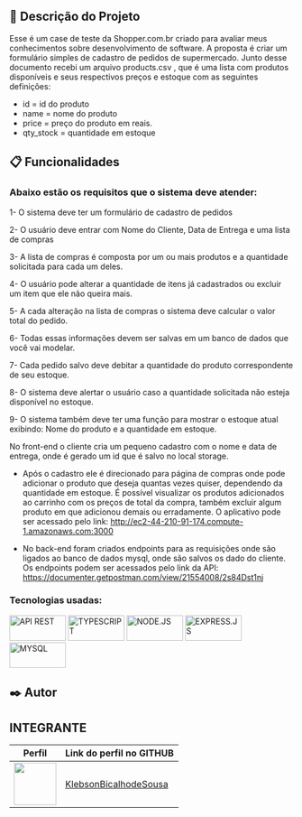 ## 🚀 Descrição do Projeto
Esse é um case de teste da Shopper.com.br
criado para avaliar meus conhecimentos sobre desenvolvimento de software. 
A proposta é criar um formulário simples de cadastro de pedidos de supermercado.
Junto desse documento recebi um arquivo products.csv , que é uma lista com produtos 
disponíveis e seus respectivos preços e estoque com as seguintes definições:
- id = id do produto
- name = nome do produto
- price = preço do produto em reais. 
- qty_stock = quantidade em estoque
## 📋 Funcionalidades
### Abaixo estão os requisitos que o sistema deve atender:
1- O sistema deve ter um formulário de cadastro de pedidos

2- O usuário deve entrar com Nome do Cliente, Data de Entrega e uma lista de compras 

3- A lista de compras é composta por um ou mais produtos e a quantidade solicitada para 
cada um deles.

4- O usuário pode alterar a quantidade de itens já cadastrados ou excluir um item que ele 
não queira mais. 

5- A cada alteração na lista de compras o sistema deve calcular o valor total do pedido.

6- Todas essas informações devem ser salvas em um banco de dados que você vai modelar.

7- Cada pedido salvo deve debitar a quantidade do produto correspondente de seu estoque.

8- O sistema deve alertar o usuário caso a quantidade solicitada não esteja disponível no 
estoque.

9- O sistema também deve ter uma função para mostrar o estoque atual exibindo: Nome do 
produto e a quantidade em estoque.

No front-end o cliente cria um pequeno cadastro com o nome e data de entrega, onde é gerado um id que é salvo no local storage.
- Após o cadastro ele é direcionado para página de compras onde pode adicionar o produto que deseja quantas vezes quiser, dependendo da quantidade em estoque.
É possível visualizar os produtos adicionados ao carrinho com os preços de total da compra, também excluir algum produto em que adicionou demais ou erradamente. O aplicativo pode ser acessado pelo link:
http://ec2-44-210-91-174.compute-1.amazonaws.com:3000

- No back-end foram criados endpoints para as requisições onde são ligados ao banco de dados mysql, onde são salvos os dado do cliente. Os endpoints podem ser acessados pelo link da API:
https://documenter.getpostman.com/view/21554008/2s84Dst1nj

### Tecnologias usadas:
<div style="display: inline_block">  
  <img aline="center" width="100px" height="45px" alt="API REST" src="https://encrypted-tbn0.gstatic.com/images?q=tbn:ANd9GcTmJoxiAXVIxedd5WnxL3yepJpACK2lmCSl9w&usqp=CAU" />  
  <img aline="center" width="100px" height="45px" alt="TYPESCRIPT" src="https://img.shields.io/badge/TypeScript-007ACC?style=for-the-badge&logo=typescript&logoColor=white" />
  <img aline="center" width="100px" height="45px" alt="NODE.JS" src="https://img.shields.io/badge/Node.js-43853D?style=for-the-badge&logo=node.js&logoColor=white" />
  <img aline="center" width="100px" height="45px" alt="EXPRESS.JS" src="https://img.shields.io/badge/Express.js-404D59?style=for-the-badge" />  
  <img aline="center" width="100px" height="45px" alt="MYSQL" src="https://img.shields.io/badge/MySQL-00000F?style=for-the-badge&logo=mysql&logoColor=white" />
</div>

## ✒️ Autor

## INTEGRANTE
Perfil      | Link do perfil no GITHUB
--------- | ------
[<img src="https://avatars.githubusercontent.com/KlebsonBicalhodeSousa" width="75px;"/>](https://github.com/KlebsonBicalhodeSousa) | [KlebsonBicalhodeSousa](https://github.com/KlebsonBicalhodeSousa)
